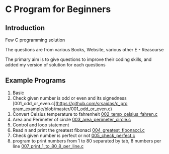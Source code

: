# C Program for Beginners
## Introduction
Few C programming solution

The questions are from various Books, Website, various other E - Reasourse

The primary aim is to give questions to improve their coding skills, and added my version of solution for each questions

## Example Programs

1. Basic
  1. Check given number is odd or even and its signedness [001_odd_or_even.c](https://github.com/srsaidas/c_pro
  gram_example/blob/master/001_odd_or_even.c)
  2. Convert Celsius temperature to fahrenheit [002_temp_celsius_fahren.c](https://github.com/srsaidas/c_program_example/blob/master/002_temp_celsius_fahren.c)
  3.  Area and Perimeter of circle [003_area_perimeter_circle.c](https://github.com/srsaidas/c_program_example/blob/master/003_area_perimeter_circle.c)
2. Control and loop statement
  4. Read n and print the greatest fibonaci [004_greatest_fibonacci.c](https://github.com/srsaidas/c_program_example/blob/master/004_greatest_fibonacci.c)
  5. Check given number is perfect or not [005_check_perfect.c](https://github.com/srsaidas/c_program_example/blob/master/005_check_perfect.c)
  7. program to print numbers from 1 to 80 separated by tab, 8 numbers per line [007_print_1_to_80_8_per_line.c](https://github.com/srsaidas/c_program_example/blob/master/007_print_1_to_80_8_per_line.c)
